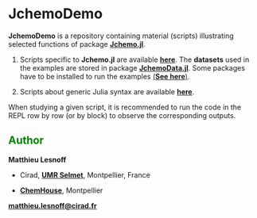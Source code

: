 # JchemoDemo

**JchemoDemo** is a repository containing material (scripts) illustrating selected functions 
of package [**Jchemo.jl**](https://github.com/mlesnoff/Jchemo.jl).

1. Scripts specific to **Jchemo.jl** are available [**here**](https://github.com/mlesnoff/JchemoDemo/tree/main/src/Jchemo_Examples). The **datasets** used in the examples are stored in package [**JchemoData.jl**](https://github.com/mlesnoff/JchemoData.jl). Some packages have to be installed to run the examples [(**See here**)](https://github.com/mlesnoff/JchemoDemo/blob/master/Project.toml).

2. Scripts about generic Julia syntax are available [**here**](https://github.com/mlesnoff/JchemoDemo/tree/main/src/Julia_Misc).

When studying a given script, it is recommended to run the code in the REPL row by row (or by block) to observe the corresponding outputs. 

## <span style="color:green"> **Author** </span> 

**Matthieu Lesnoff**

- Cirad, [**UMR Selmet**](https://umr-selmet.cirad.fr/en), Montpellier, France

- [**ChemHouse**](https://www.chemproject.org/ChemHouse), Montpellier

**matthieu.lesnoff@cirad.fr**



